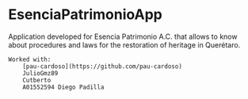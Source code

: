 # EsenciaPatrimonioApp

Application developed for Esencia Patrimonio A.C. that allows to know about procedures and laws for the restoration of heritage in Querétaro.

    Worked with:
        [pau-cardoso](https://github.com/pau-cardoso)
        JulioGmz89
        Cutberto
        A01552594 Diego Padilla 
